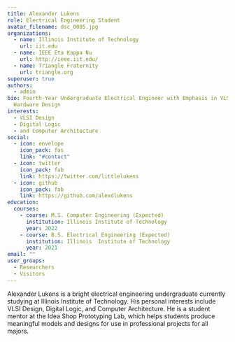```yaml
---
title: Alexander Lukens
role: Electrical Engineering Student
avatar_filename: dsc_0005.jpg
organizations:
  - name: Illinois Institute of Technology
    url: iit.edu
  - name: IEEE Eta Kappa Nu
    url: http://ieee.iit.edu/
  - name: Triangle Fraternity
    url: triangle.org
superuser: true
authors:
  - admin
bio: Fourth-Year Undergraduate Electrical Engineer with Emphasis in VLSI
  Hardware Design
interests:
  - VLSI Design
  - Digital Logic
  - and Computer Architecture
social:
  - icon: envelope
    icon_pack: fas
    link: "#contact"
  - icon: twitter
    icon_pack: fab
    link: https://twitter.com/littlelukens
  - icon: github
    icon_pack: fab
    link: https://github.com/alexdlukens
education:
  courses:
    - course: M.S. Computer Engineering (Expected)
      institution: Illinois Institute of Technology
      year: 2022
    - course: B.S. Electrical Engineering (Expected)
      institution: Illinois  Institute of Technology
      year: 2021
email: ""
user_groups:
  - Researchers
  - Visitors
---
```

Alexander Lukens is a bright electrical engineering undergraduate currently studying at Illinois Institute of Technology. His personal interests include VLSI Design, Digital Logic, and Computer Architecture. He is a student mentor at the Idea Shop Prototyping Lab, which helps students produce meaningful models and designs for use in professional projects for all majors.